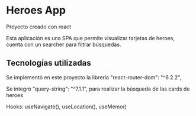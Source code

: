 # Heroes App 

Proyecto creado con react 

Esta aplicación es una SPA que permite visualizar tarjetas de heroes, cuenta con un searcher para filtrar búsquedas.

## Tecnologías utilizadas

Se implementó en este proyecto la librería "react-router-dom": "^6.2.2",

Se integró "query-string": "^7.1.1", para realizar la búsqueda de las cards de heroes

Hooks: useNavigate(), useLocation(), useMemo()